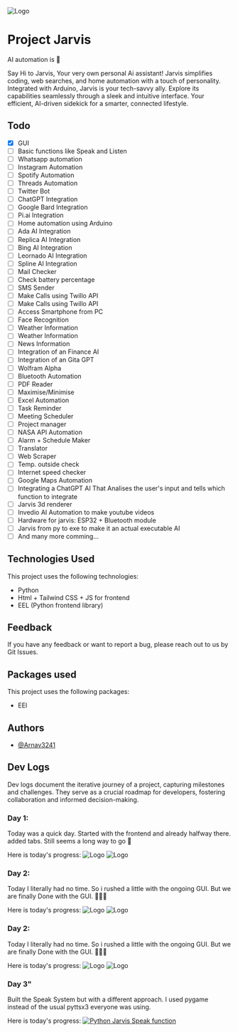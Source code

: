 ![Logo](./Assets//Images/Readme/Jarvis.png)


# Project Jarvis 
AI automation is 💖

Say Hi to Jarvis, Your very own personal Ai assistant! Jarvis simplifies coding, web searches, and home automation with a touch of personality. Integrated with Arduino, Jarvis is your tech-savvy ally. Explore its capabilities seamlessly through a sleek and intuitive interface. Your efficient, AI-driven sidekick for a smarter, connected lifestyle.


## Todo
 
- [x]  GUI
- [ ]  Basic functions like Speak and Listen
- [ ]  Whatsapp automation
- [ ]  Instagram Automation
- [ ]  Spotify Automation
- [ ]  Threads Automation
- [ ]  Twitter Bot
- [ ]  ChatGPT Integration
- [ ]  Google Bard Integration
- [ ]  Pi.ai Integration
- [ ]  Home automation using Arduino
- [ ]  Ada AI Integration
- [ ]  Replica AI Integration
- [ ]  Bing AI Integration
- [ ]  Leornado AI Integration
- [ ]  Spline AI Integration
- [ ]  Mail Checker
- [ ]  Check battery percentage
- [ ]  SMS Sender
- [ ]  Make Calls using Twillo API
- [ ]  Make Calls using Twillo API
- [ ]  Access Smartphone from PC
- [ ]  Face Recognition
- [ ]  Weather Information
- [ ]  Weather Information
- [ ]  News Information
- [ ]  Integration of an Finance AI 
- [ ]  Integration of an Gita GPT
- [ ]  Wolfram Alpha
- [ ]  Bluetooth Automation
- [ ]  PDF Reader
- [ ]  Maximise/Minimise
- [ ]  Excel Automation
- [ ]  Task Reminder
- [ ]  Meeting Scheduler
- [ ]  Project manager
- [ ]  NASA API Automation
- [ ]  Alarm + Schedule Maker
- [ ]  Translator
- [ ]  Web Scraper
- [ ]  Temp. outside check
- [ ]  Internet speed checker
- [ ]  Google Maps Automation
- [ ]  Integrating a ChatGPT AI That Analises the user's input and tells which function to integrate
- [ ]  Jarvis 3d renderer
- [ ]  Invedio AI Automation to make youtube videos
- [ ]  Hardware for jarvis: ESP32 + Bluetooth module
- [ ]  Jarvis from py to exe to make it an actual executable AI
- [ ]  And many more comming...
## Technologies Used

This project uses the following technologies:

- Python
- Html + Tailwind CSS + JS for frontend
- EEL (Python frontend library)


## Feedback

If you have any feedback or want to report a bug, please reach out to us by Git Issues.



## Packages used

This project uses the following packages:

- EEl



## Authors

- [@Arnav3241](https://www.github.com/Arnav3241)



## Dev Logs
Dev logs document the iterative journey of a project, capturing milestones and challenges. They serve as a crucial roadmap for developers, fostering collaboration and informed decision-making.

### Day 1:  
Today was a quick day. Started with the frontend and already halfway there. added tabs. Still seems a long way to go 🤔

Here is today's progress:
![Logo](./Assets/Images/Readme/Logs/Day%201/1.png)
![Logo](./Assets/Images/Readme/Logs/Day%201/2.png)

### Day 2:  
Today I literally had no time. So i rushed a little with the ongoing GUI. But we are finally Done with the GUI. 🥳🥳🥳

Here is today's progress:
![Logo](./Assets/Images/Readme/Logs/Day%202/1.png)
![Logo](./Assets/Images/Readme/Logs/Day%202/2.png)

### Day 2:  
Today I literally had no time. So i rushed a little with the ongoing GUI. But we are finally Done with the GUI. 🥳🥳🥳

Here is today's progress:
![Logo](./Assets/Images/Readme/Logs/Day%202/1.png)
![Logo](./Assets/Images/Readme/Logs/Day%202/2.png)

### Day 3"
Built the Speak System but with a different approach. I used pygame instead of the usual pyttsx3 everyone was using.

Here is today's progress:
[![Python Jarvis Speak function](./Assets/Images/Readme/Logs/Day%203/1.png)](https://youtu.be/IYG9_y_d-7o "Python Jarvis Speak function")